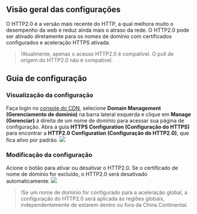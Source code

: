 

## Visão geral das configurações
O HTTP2.0 é a versão mais recente do HTTP, a qual melhora muito o desempenho da web e reduz ainda mais o atraso da rede. O HTTP2.0 pode ser ativado diretamente para os nomes de domínio com certificados configurados e aceleração HTTPS ativada.
> !Atualmente, apenas o acesso HTTP2.0 é compatível. O pull de origem do HTTP2.0 não é compatível.


## Guia de configuração
### Visualização da configuração
Faça login no [console do CDN](https://console.cloud.tencent.com/cdn), selecione **Domain Management (Gerenciamento de domínio)** na barra lateral esquerda e clique em **Manage (Gerenciar)** à direita de um nome de domínio para acessar sua página de configuração. Abra a guia **HTTPS Configuration (Configuração do HTTPS)** para encontrar a **HTTP2.0 Configuration (Configuração do HTTP2.0)**, que fica ativo por padrão.
![](https://main.qcloudimg.com/raw/78075916f06b8cc5b03a75ac86786fe3.png)

### Modificação da configuração
Acione o botão para ativar ou desativar o HTTP2.0. Se o certificado de nome de domínio for excluído, o HTTP2.0 será desativado automaticamente.
![](https://main.qcloudimg.com/raw/b4e746132ced3995845c0af895408324.png)

> !Se um nome de domínio for configurado para a aceleração global, a configuração do HTTP2.0 será aplicada às regiões globais, independentemente de estarem dentro ou fora da China Continental.
> 
